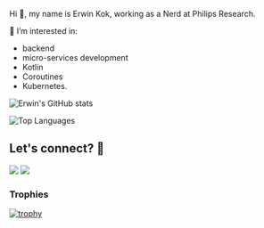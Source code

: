 Hi 👋, my name is Erwin Kok, working as a Nerd at Philips Research.

👀 I’m interested in:
- backend 
- micro-services development
- Kotlin
- Coroutines
- Kubernetes.

![Erwin's GitHub stats](https://github-readme-stats.vercel.app/api?username=erwin-kok&show_icons=true&count_private=true)


![Top Languages](https://github-readme-stats.vercel.app/api/top-langs/?username=erwin-kok&layout=compact&count_private=true)

## Let's connect? 🤝

<p align="left">
<a href="https://www.linkedin.com/in/erwin-kok-5791502/"><img src="https://img.shields.io/badge/-LinkedIn-0077B5?style=flat&logo=Linkedin&logoColor=white"/></a>
<a href="mailto:erwin-kok@gmx.com"><img src="https://img.shields.io/badge/-email-8B89CC?style=flat&logo=protonmail&logoColor=white"/></a>


### Trophies

[![trophy](https://github-profile-trophy.vercel.app/?username=erwin-kok)](https://github.com/ryo-ma/github-profile-trophy)
